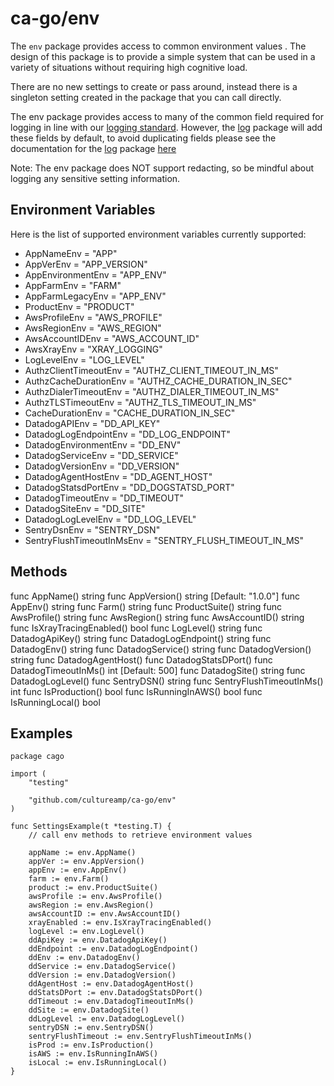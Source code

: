 # ca-go/env

The `env` package provides access to common environment values . The design of this package is to provide a simple system that can be used in a variety of situations without requiring high cognitive load.

There are no new settings to create or pass around, instead there is a singleton setting created in the package that you can call directly.

The env package provides access to many of the common field required for logging in line with our [logging standard](https://cultureamp.atlassian.net/wiki/spaces/TV/pages/3114598406/Logging+Standard). 
However, the [log](../log) package will add these fields by default, to avoid duplicating fields please see the documentation for the [log](../log) package [here](../log/LOGGER.md)

Note: The env package does NOT support redacting, so be mindful about logging any sensitive setting information.

## Environment Variables

Here is the list of supported environment variables currently supported:
- AppNameEnv        = "APP"
- AppVerEnv         = "APP_VERSION"
- AppEnvironmentEnv = "APP_ENV"
- AppFarmEnv        = "FARM"
- AppFarmLegacyEnv  = "APP_ENV"
- ProductEnv        = "PRODUCT"
- AwsProfileEnv   = "AWS_PROFILE"
- AwsRegionEnv    = "AWS_REGION"
- AwsAccountIDEnv = "AWS_ACCOUNT_ID"
- AwsXrayEnv      = "XRAY_LOGGING"
- LogLevelEnv = "LOG_LEVEL"
- AuthzClientTimeoutEnv = "AUTHZ_CLIENT_TIMEOUT_IN_MS"
- AuthzCacheDurationEnv = "AUTHZ_CACHE_DURATION_IN_SEC"
- AuthzDialerTimeoutEnv = "AUTHZ_DIALER_TIMEOUT_IN_MS"
- AuthzTLSTimeoutEnv    = "AUTHZ_TLS_TIMEOUT_IN_MS"
- CacheDurationEnv = "CACHE_DURATION_IN_SEC"
- DatadogAPIEnv         = "DD_API_KEY"
- DatadogLogEndpointEnv = "DD_LOG_ENDPOINT"
- DatadogEnvironmentEnv = "DD_ENV"
- DatadogServiceEnv     = "DD_SERVICE"
- DatadogVersionEnv     = "DD_VERSION"
- DatadogAgentHostEnv   = "DD_AGENT_HOST"
- DatadogStatsdPortEnv  = "DD_DOGSTATSD_PORT"
- DatadogTimeoutEnv     = "DD_TIMEOUT"
- DatadogSiteEnv        = "DD_SITE"
- DatadogLogLevelEnv    = "DD_LOG_LEVEL"
- SentryDsnEnv              = "SENTRY_DSN"
- SentryFlushTimeoutInMsEnv = "SENTRY_FLUSH_TIMEOUT_IN_MS"


## Methods

func AppName() string
func AppVersion() string [Default: "1.0.0"]
func AppEnv() string
func Farm() string
func ProductSuite() string
func AwsProfile() string 
func AwsRegion() string
func AwsAccountID() string
func IsXrayTracingEnabled() bool
func LogLevel() string 
func DatadogApiKey() string
func DatadogLogEndpoint() string
func DatadogEnv() string
func DatadogService() string 
func DatadogVersion() string
func DatadogAgentHost()
func DatadogStatsDPort()
func DatadogTimeoutInMs() int [Default: 500]
func DatadogSite() string 
func DatadogLogLevel()
func SentryDSN() string
func SentryFlushTimeoutInMs() int
func IsProduction() bool
func IsRunningInAWS() bool
func IsRunningLocal() bool 


## Examples
```
package cago

import (
	"testing"

	"github.com/cultureamp/ca-go/env"
)

func SettingsExample(t *testing.T) {
	// call env methods to retrieve environment values

	appName := env.AppName()
	appVer := env.AppVersion()
	appEnv := env.AppEnv()
	farm := env.Farm()
	product := env.ProductSuite()
	awsProfile := env.AwsProfile()
	awsRegion := env.AwsRegion()
	awsAccountID := env.AwsAccountID()
	xrayEnabled := env.IsXrayTracingEnabled()
	logLevel := env.LogLevel()
	ddApiKey := env.DatadogApiKey()
	ddEndpoint := env.DatadogLogEndpoint()
	ddEnv := env.DatadogEnv()
	ddService := env.DatadogService()
	ddVersion := env.DatadogVersion()
	ddAgentHost := env.DatadogAgentHost()
	ddStatsDPort := env.DatadogStatsDPort()
	ddTimeout := env.DatadogTimeoutInMs()
	ddSite := env.DatadogSite()
	ddLogLevel := env.DatadogLogLevel()
	sentryDSN := env.SentryDSN()
	sentryFlushTimeout := env.SentryFlushTimeoutInMs()
	isProd := env.IsProduction()
	isAWS := env.IsRunningInAWS()
	isLocal := env.IsRunningLocal()
}
```
